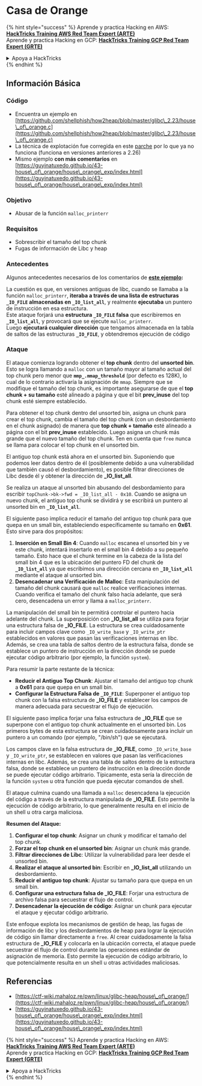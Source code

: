 # Casa de Orange

{% hint style="success" %}
Aprende y practica Hacking en AWS:<img src="/.gitbook/assets/arte.png" alt="" data-size="line">[**HackTricks Training AWS Red Team Expert (ARTE)**](https://training.hacktricks.xyz/courses/arte)<img src="/.gitbook/assets/arte.png" alt="" data-size="line">\
Aprende y practica Hacking en GCP: <img src="/.gitbook/assets/grte.png" alt="" data-size="line">[**HackTricks Training GCP Red Team Expert (GRTE)**<img src="/.gitbook/assets/grte.png" alt="" data-size="line">](https://training.hacktricks.xyz/courses/grte)

<details>

<summary>Apoya a HackTricks</summary>

* Revisa los [**planes de suscripción**](https://github.com/sponsors/carlospolop)!
* **Únete al** 💬 [**grupo de Discord**](https://discord.gg/hRep4RUj7f) o al [**grupo de telegram**](https://t.me/peass) o **síguenos** en **Twitter** 🐦 [**@hacktricks\_live**](https://twitter.com/hacktricks\_live)**.**
* **Comparte trucos de hacking enviando PRs a los repositorios de** [**HackTricks**](https://github.com/carlospolop/hacktricks) y [**HackTricks Cloud**](https://github.com/carlospolop/hacktricks-cloud) en GitHub.

</details>
{% endhint %}

## Información Básica

### Código

* Encuentra un ejemplo en [https://github.com/shellphish/how2heap/blob/master/glibc\_2.23/house\_of\_orange.c](https://github.com/shellphish/how2heap/blob/master/glibc\_2.23/house\_of\_orange.c)
* La técnica de explotación fue corregida en este [parche](https://sourceware.org/git/?p=glibc.git;a=blobdiff;f=stdlib/abort.c;h=117a507ff88d862445551f2c07abb6e45a716b75;hp=19882f3e3dc1ab830431506329c94dcf1d7cc252;hb=91e7cf982d0104f0e71770f5ae8e3faf352dea9f;hpb=0c25125780083cbba22ed627756548efe282d1a0) por lo que ya no funciona (funciona en versiones anteriores a 2.26)
* Mismo ejemplo **con más comentarios** en [https://guyinatuxedo.github.io/43-house\_of\_orange/house\_orange\_exp/index.html](https://guyinatuxedo.github.io/43-house\_of\_orange/house\_orange\_exp/index.html)

### Objetivo

* Abusar de la función `malloc_printerr`

### Requisitos

* Sobrescribir el tamaño del top chunk
* Fugas de información de Libc y heap

### Antecedentes

Algunos antecedentes necesarios de los comentarios de [**este ejemplo**](https://guyinatuxedo.github.io/43-house\_of\_orange/house\_orange\_exp/index.html)**:**

La cuestión es que, en versiones antiguas de libc, cuando se llamaba a la función `malloc_printerr`, **iteraba a través de una lista de estructuras `_IO_FILE` almacenadas en `_IO_list_all`**, y realmente **ejecutaba** un puntero de instrucción en esa estructura.\
Este ataque forjará una **estructura `_IO_FILE` falsa** que escribiremos en **`_IO_list_all`**, y provocará que se ejecute `malloc_printerr`.\
Luego **ejecutará cualquier dirección** que tengamos almacenada en la tabla de saltos de las estructuras **`_IO_FILE`**, y obtendremos ejecución de código

### Ataque

El ataque comienza logrando obtener el **top chunk** dentro del **unsorted bin**. Esto se logra llamando a `malloc` con un tamaño mayor al tamaño actual del top chunk pero menor que **`mmp_.mmap_threshold`** (por defecto es 128K), lo cual de lo contrario activaría la asignación de `mmap`. Siempre que se modifique el tamaño del top chunk, es importante asegurarse de que el **top chunk + su tamaño** esté alineado a página y que el bit **prev\_inuse** del top chunk esté siempre establecido.

Para obtener el top chunk dentro del unsorted bin, asigna un chunk para crear el top chunk, cambia el tamaño del top chunk (con un desbordamiento en el chunk asignado) de manera que **top chunk + tamaño** esté alineado a página con el bit **prev\_inuse** establecido. Luego asigna un chunk más grande que el nuevo tamaño del top chunk. Ten en cuenta que `free` nunca se llama para colocar el top chunk en el unsorted bin.

El antiguo top chunk está ahora en el unsorted bin. Suponiendo que podemos leer datos dentro de él (posiblemente debido a una vulnerabilidad que también causó el desbordamiento), es posible filtrar direcciones de Libc desde él y obtener la dirección de **\_IO\_list\_all**.

Se realiza un ataque al unsorted bin abusando del desbordamiento para escribir `topChunk->bk->fwd = _IO_list_all - 0x10`. Cuando se asigna un nuevo chunk, el antiguo top chunk se dividirá y se escribirá un puntero al unsorted bin en **`_IO_list_all`**.

El siguiente paso implica reducir el tamaño del antiguo top chunk para que quepa en un small bin, estableciendo específicamente su tamaño en **0x61**. Esto sirve para dos propósitos:

1. **Inserción en Small Bin 4**: Cuando `malloc` escanea el unsorted bin y ve este chunk, intentará insertarlo en el small bin 4 debido a su pequeño tamaño. Esto hace que el chunk termine en la cabeza de la lista del small bin 4 que es la ubicación del puntero FD del chunk de **`_IO_list_all`** ya que escribimos una dirección cercana en **`_IO_list_all`** mediante el ataque al unsorted bin.
2. **Desencadenar una Verificación de Malloc**: Esta manipulación del tamaño del chunk causará que `malloc` realice verificaciones internas. Cuando verifica el tamaño del chunk falso hacia adelante, que será cero, desencadena un error y llama a `malloc_printerr`.

La manipulación del small bin te permitirá controlar el puntero hacia adelante del chunk. La superposición con **\_IO\_list\_all** se utiliza para forjar una estructura falsa de **\_IO\_FILE**. La estructura se crea cuidadosamente para incluir campos clave como `_IO_write_base` y `_IO_write_ptr` establecidos en valores que pasan las verificaciones internas en libc. Además, se crea una tabla de saltos dentro de la estructura falsa, donde se establece un puntero de instrucción en la dirección donde se puede ejecutar código arbitrario (por ejemplo, la función `system`).

Para resumir la parte restante de la técnica:

* **Reducir el Antiguo Top Chunk**: Ajustar el tamaño del antiguo top chunk a **0x61** para que quepa en un small bin.
* **Configurar la Estructura Falsa de `_IO_FILE`**: Superponer el antiguo top chunk con la falsa estructura de **\_IO\_FILE** y establecer los campos de manera adecuada para secuestrar el flujo de ejecución.

El siguiente paso implica forjar una falsa estructura de **\_IO\_FILE** que se superpone con el antiguo top chunk actualmente en el unsorted bin. Los primeros bytes de esta estructura se crean cuidadosamente para incluir un puntero a un comando (por ejemplo, "/bin/sh") que se ejecutará.

Los campos clave en la falsa estructura de **\_IO\_FILE**, como `_IO_write_base` y `_IO_write_ptr`, se establecen en valores que pasan las verificaciones internas en libc. Además, se crea una tabla de saltos dentro de la estructura falsa, donde se establece un puntero de instrucción en la dirección donde se puede ejecutar código arbitrario. Típicamente, esta sería la dirección de la función `system` u otra función que pueda ejecutar comandos de shell.

El ataque culmina cuando una llamada a `malloc` desencadena la ejecución del código a través de la estructura manipulada de **\_IO\_FILE**. Esto permite la ejecución de código arbitrario, lo que generalmente resulta en el inicio de un shell u otra carga maliciosa.

**Resumen del Ataque:**

1. **Configurar el top chunk**: Asignar un chunk y modificar el tamaño del top chunk.
2. **Forzar el top chunk en el unsorted bin**: Asignar un chunk más grande.
3. **Filtrar direcciones de Libc**: Utilizar la vulnerabilidad para leer desde el unsorted bin.
4. **Realizar el ataque al unsorted bin**: Escribir en **\_IO\_list\_all** utilizando un desbordamiento.
5. **Reducir el antiguo top chunk**: Ajustar su tamaño para que quepa en un small bin.
6. **Configurar una estructura falsa de \_IO\_FILE**: Forjar una estructura de archivo falsa para secuestrar el flujo de control.
7. **Desencadenar la ejecución de código**: Asignar un chunk para ejecutar el ataque y ejecutar código arbitrario.

Este enfoque explota los mecanismos de gestión de heap, las fugas de información de libc y los desbordamientos de heap para lograr la ejecución de código sin llamar directamente a `free`. Al crear cuidadosamente la falsa estructura de **\_IO\_FILE** y colocarla en la ubicación correcta, el ataque puede secuestrar el flujo de control durante las operaciones estándar de asignación de memoria. Esto permite la ejecución de código arbitrario, lo que potencialmente resulta en un shell u otras actividades maliciosas.
## Referencias

* [https://ctf-wiki.mahaloz.re/pwn/linux/glibc-heap/house\_of\_orange/](https://ctf-wiki.mahaloz.re/pwn/linux/glibc-heap/house\_of\_orange/)
* [https://guyinatuxedo.github.io/43-house\_of\_orange/house\_orange\_exp/index.html](https://guyinatuxedo.github.io/43-house\_of\_orange/house\_orange\_exp/index.html)

{% hint style="success" %}
Aprende y practica Hacking en AWS:<img src="/.gitbook/assets/arte.png" alt="" data-size="line">[**HackTricks Training AWS Red Team Expert (ARTE)**](https://training.hacktricks.xyz/courses/arte)<img src="/.gitbook/assets/arte.png" alt="" data-size="line">\
Aprende y practica Hacking en GCP: <img src="/.gitbook/assets/grte.png" alt="" data-size="line">[**HackTricks Training GCP Red Team Expert (GRTE)**<img src="/.gitbook/assets/grte.png" alt="" data-size="line">](https://training.hacktricks.xyz/courses/grte)

<details>

<summary>Apoya a HackTricks</summary>

* Revisa los [**planes de suscripción**](https://github.com/sponsors/carlospolop)!
* **Únete al** 💬 [**grupo de Discord**](https://discord.gg/hRep4RUj7f) o al [**grupo de telegram**](https://t.me/peass) o **síguenos** en **Twitter** 🐦 [**@hacktricks\_live**](https://twitter.com/hacktricks\_live)**.**
* **Comparte trucos de hacking enviando PRs a los repositorios de** [**HackTricks**](https://github.com/carlospolop/hacktricks) y [**HackTricks Cloud**](https://github.com/carlospolop/hacktricks-cloud).

</details>
{% endhint %}
